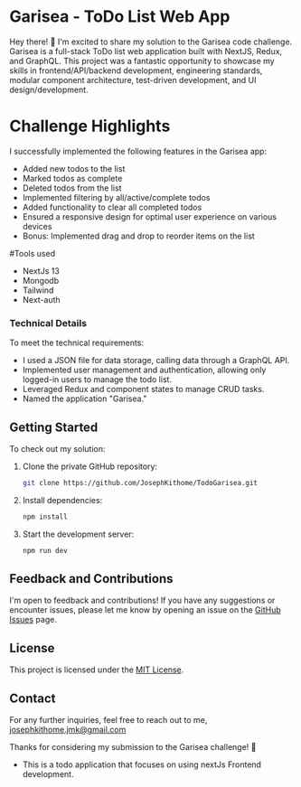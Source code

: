 # Garisea - ToDo List Web App

Hey there! 👋 I'm excited to share my solution to the Garisea code challenge. Garisea is a full-stack ToDo list web application built with NextJS, Redux, and GraphQL. 
This project was a fantastic opportunity to showcase my skills in frontend/API/backend development, engineering standards, modular component architecture, test-driven development, and UI design/development.

# Challenge Highlights

I successfully implemented the following features in the Garisea app:

- Added new todos to the list
- Marked todos as complete
- Deleted todos from the list
- Implemented filtering by all/active/complete todos
- Added functionality to clear all completed todos
- Ensured a responsive design for optimal user experience on various devices
- Bonus: Implemented drag and drop to reorder items on the list

 #Tools used
 - NextJs 13
 - Mongodb
 - Tailwind
 - Next-auth


### Technical Details

To meet the technical requirements:

- I used a JSON file for data storage, calling data through a GraphQL API.
- Implemented user management and authentication, allowing only logged-in users to manage the todo list.
- Leveraged Redux and component states to manage CRUD tasks.
- Named the application "Garisea."

## Getting Started

To check out my solution:

1. Clone the private GitHub repository:

   ```bash
   git clone https://github.com/JosephKithome/TodoGarisea.git
   ```

2. Install dependencies:

   ```bash
   npm install
   ```

3. Start the development server:

   ```bash
   npm run dev
   ```

## Feedback and Contributions

I'm open to feedback and contributions! If you have any suggestions or encounter issues, please let me know by opening an issue on the [GitHub Issues](https://github.com/your-username/garisea/issues) page.

## License

This project is licensed under the [MIT License](LICENSE.md).

## Contact

For any further inquiries, feel free to reach out to me, josephkithome.jmk@gmail.com

Thanks for considering my submission to the Garisea challenge! 🚀
- This is a todo application that focuses on using nextJs Frontend development.


